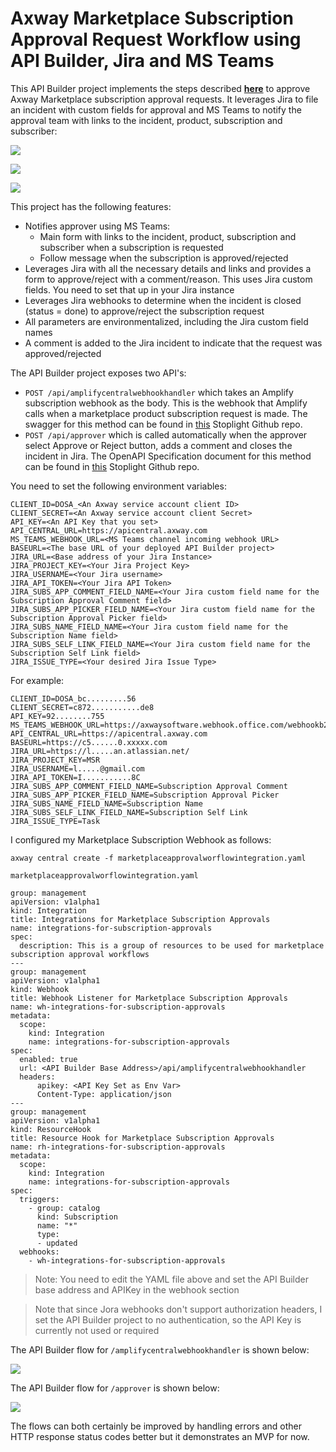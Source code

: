 # Axway Marketplace Subscription Approval Request Workflow using API Builder, Jira and MS Teams

This API Builder project implements the steps described [**here**](https://docs.axway.com/bundle/amplify-central/page/docs/integrate_with_central/webhook/marketplace_subscription_webhook/index.html) to approve Axway Marketplace subscription approval requests. It leverages Jira to file an incident with custom fields for approval and MS Teams to notify the approval team with links to the incident, product, subscription and subscriber:

![](https://i.imgur.com/rmP719m.png)

![](https://i.imgur.com/j0bsOcc.png)

![](https://i.imgur.com/ESvTR2H.png)

This project has the following features:

* Notifies approver using MS Teams:
  * Main form with links to the incident, product, subscription and subscriber when a subscription is requested
  * Follow message when the subscription is approved/rejected
* Leverages Jira with all the necessary details and links and provides a form to approve/reject with a comment/reason. This uses Jira custom fields. You need to set that up in your Jira instance
* Leverages Jira webhooks to determine when the incident is closed (status = done) to approve/reject the subscription request
* All parameters are environmentalized, including the Jira custom field names
* A comment is added to the Jira incident to indicate that the request was approved/rejected

The API Builder project exposes two API's:

* `POST /api/amplifycentralwebhookhandler` which takes an Amplify subscription webhook as the body. This is the webhook that Amplify calls when a marketplace product subscription request is made. The swagger for this method can be found in [this](https://github.com/lbrenman/amplifycentralwebhookhandlerdefinition) Stoplight Github repo.
* `POST /api/approver` which is called automatically when the approver select Approve or Reject button, adds a comment and closes the incident in Jira. The OpenAPI Specification document for this method can be found in [this](https://github.com/lbrenman/sl_marketplace_product_subscription_jira_approver_api_def) Stoplight Github repo.

You need to set the following environment variables:

```
CLIENT_ID=DOSA_<An Axway service account client ID>
CLIENT_SECRET=<An Axway service account client Secret>
API_KEY=<An API Key that you set>
API_CENTRAL_URL=https://apicentral.axway.com
MS_TEAMS_WEBHOOK_URL=<MS Teams channel incoming webhook URL>
BASEURL=<The base URL of your deployed API Builder project>
JIRA_URL=<Base address of your Jira Instance>
JIRA_PROJECT_KEY=<Your Jira Project Key>
JIRA_USERNAME=<Your Jira username>
JIRA_API_TOKEN=<Your Jira API Token>
JIRA_SUBS_APP_COMMENT_FIELD_NAME=<Your Jira custom field name for the Subscription Approval Comment field>
JIRA_SUBS_APP_PICKER_FIELD_NAME=<Your Jira custom field name for the Subscription Approval Picker field>
JIRA_SUBS_NAME_FIELD_NAME=<Your Jira custom field name for the Subscription Name field>
JIRA_SUBS_SELF_LINK_FIELD_NAME=<Your Jira custom field name for the Subscription Self Link field>
JIRA_ISSUE_TYPE=<Your desired Jira Issue Type>
```

For example:

```
CLIENT_ID=DOSA_bc.........56
CLIENT_SECRET=c872...........de8
API_KEY=92........755
MS_TEAMS_WEBHOOK_URL=https://axwaysoftware.webhook.office.com/webhookb2/bf..........7d/IncomingWebhook/04b.....1/5cf7......65e
API_CENTRAL_URL=https://apicentral.axway.com
BASEURL=https://c5......0.xxxxx.com
JIRA_URL=https://l.....an.atlassian.net/
JIRA_PROJECT_KEY=MSR
JIRA_USERNAME=l.....@gmail.com
JIRA_API_TOKEN=I...........8C
JIRA_SUBS_APP_COMMENT_FIELD_NAME=Subscription Approval Comment
JIRA_SUBS_APP_PICKER_FIELD_NAME=Subscription Approval Picker
JIRA_SUBS_NAME_FIELD_NAME=Subscription Name
JIRA_SUBS_SELF_LINK_FIELD_NAME=Subscription Self Link
JIRA_ISSUE_TYPE=Task
```

I configured my Marketplace Subscription Webhook as follows:

```
axway central create -f marketplaceapprovalworflowintegration.yaml
```

`marketplaceapprovalworflowintegration.yaml`

```
group: management
apiVersion: v1alpha1
kind: Integration
title: Integrations for Marketplace Subscription Approvals
name: integrations-for-subscription-approvals
spec:
  description: This is a group of resources to be used for marketplace subscription approval workflows
---
group: management
apiVersion: v1alpha1
kind: Webhook
title: Webhook Listener for Marketplace Subscription Approvals
name: wh-integrations-for-subscription-approvals
metadata:
  scope:
    kind: Integration
    name: integrations-for-subscription-approvals
spec:
  enabled: true
  url: <API Builder Base Address>/api/amplifycentralwebhookhandler
  headers:
      apikey: <API Key Set as Env Var>
      Content-Type: application/json
---
group: management
apiVersion: v1alpha1
kind: ResourceHook
title: Resource Hook for Marketplace Subscription Approvals
name: rh-integrations-for-subscription-approvals
metadata:
  scope:
    kind: Integration
    name: integrations-for-subscription-approvals
spec:
  triggers:
    - group: catalog
      kind: Subscription
      name: "*"
      type:
      - updated
  webhooks:
    - wh-integrations-for-subscription-approvals
```

> Note: You need to edit the YAML file above and set the API Builder base address and APIKey in the webhook section

> Note that since Jora webhooks don't support authorization headers, I set the API Builder project to no authentication, so the API Key is currently not used or required

The API Builder flow for `/amplifycentralwebhookhandler` is shown below:

![](https://i.imgur.com/UjtPnjQ.png)

The API Builder flow for `/approver` is shown below:

![](https://i.imgur.com/7IXZCTD.png)

The flows can both certainly be improved by handling errors and other HTTP response status codes better but it demonstrates an MVP for now.
